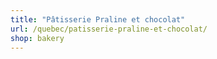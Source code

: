```yaml
---
title: "Pâtisserie Praline et chocolat"
url: /quebec/patisserie-praline-et-chocolat/
shop: bakery
---
```


